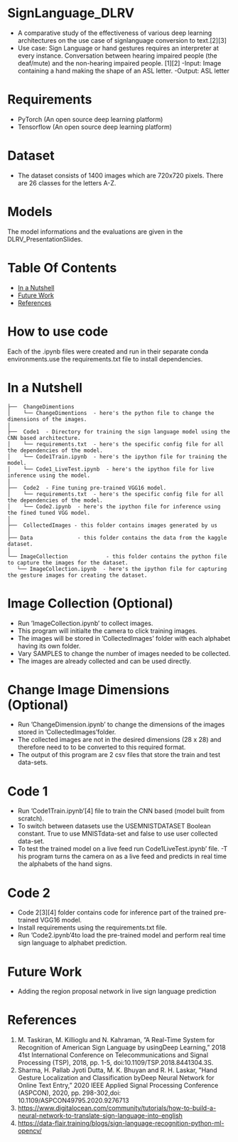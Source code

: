 # SignLanguage_DLRV

- A comparative study of the effectiveness of various deep learning architectures on the use case of signlanguage conversion to text.[2][3]
- Use case: Sign Language or hand gestures requires an interpreter at every instance. Conversation between hearing impaired people (the deaf/mute) and the non-hearing impaired people. [1][2]
-Input: Image containing a hand making the shape of an ASL letter.
-Output: ASL letter

# Requirements
- PyTorch (An open source deep learning platform)
- Tensorflow (An open source deep learning platform)

# Dataset
- The dataset consists of 1400 images which are 720x720 pixels. There are 26 classes for the letters A-Z.

# Models
The model informations and the evaluations are given in the DLRV_PresentationSlides.

# Table Of Contents
-  [In a Nutshell](#in-a-nutshell)
-  [Future Work](#future-work)
-  [References](#references)

# How to use code
Each of the .ipynb files were created and run in their separate conda environments.use the requirements.txt file to install dependencies.

# In a Nutshell
```
├──  ChangeDimentions
│    └── ChangeDimentions  - here's the python file to change the dimensions of the images.
│
├──  Code1  - Directory for training the sign language model using the CNN based architecture.
│    └── requirements.txt  - here's the specific config file for all the dependencies of the model.
│    └── Code1Train.ipynb  - here's the ipython file for training the model.
│    └── Code1_LiveTest.ipynb  - here's the ipython file for live inference using the model.
│
├──  Code2  - Fine tuning pre-trained VGG16 model.
│    └── requirements.txt  - here's the specific config file for all the dependencies of the model.
│    └── Code2.ipynb  - here's the ipython file for inference using the fined tuned VGG model.
│
├──  CollectedImages - this folder contains images generated by us
│
├── Data              - this folder contains the data from the kaggle dataset.
│
└── ImageCollection            - this folder contains the python file to capture the images for the dataset.
   └── ImageCollection.ipynb  - here's the ipython file for capturing the gesture images for creating the dataset.
```

# Image Collection (Optional)
- Run ’ImageCollection.ipynb’ to collect images.
- This program will initialte the camera to click training images.
- The images will be stored in ’CollectedImages’ folder with each alphabet having its own folder.
- Vary SAMPLES to change the number of images needed to be collected.
- The images are already collected and can be used directly.

# Change Image Dimensions (Optional)
- Run ’ChangeDimension.ipynb’ to change the dimensions of the images stored in ’CollectedImages’folder.
- The collected images are not in the desired dimensions (28 x 28) and therefore need to to be converted to this required format.
- The output of this program are 2 csv files that store the train and test data-sets.

# Code 1
- Run ’Code1Train.ipynb’[4] file to train the CNN based (model built from scratch).
- To switch between datasets use the USEMNISTDATASET Boolean constant. True to use MNISTdata-set and false to use user collected data-set.
- To test the trained model on a live feed run Code1LiveTest.ipynb’ file.
-T his program turns the camera on as a live feed and predicts in real time the alphabets of the hand signs.

# Code 2
- Code 2[3][4] folder contains code for inference part of the trained pre-trained VGG16 model.
- Install requirements using the requirements.txt file.
- Run ’Code2.ipynb’4to load the pre-trained model and perform real time sign language to alphabet prediction.

# Future Work
- Adding the region proposal network in live sign language prediction

# References
1. M. Taskiran, M. Killioglu and N. Kahraman, ”A Real-Time System for Recognition of American Sign Language by usingDeep Learning,” 2018 41st International Conference on Telecommunications and Signal Processing (TSP), 2018, pp. 1-5, doi:10.1109/TSP.2018.8441304.3S.
2. Sharma, H. Pallab Jyoti Dutta, M. K. Bhuyan and R. H. Laskar, ”Hand Gesture Localization and Classification byDeep Neural Network for Online Text Entry,” 2020 IEEE Applied Signal Processing Conference (ASPCON), 2020, pp. 298-302,doi: 10.1109/ASPCON49795.2020.9276713
3. https://www.digitalocean.com/community/tutorials/how-to-build-a-neural-network-to-translate-sign-language-into-english
4. https://data-flair.training/blogs/sign-language-recognition-python-ml-opencv/
